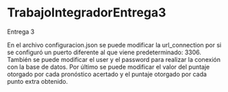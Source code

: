# TrabajoIntegradorEntrega3

Entrega 3

En el archivo configuracion.json se puede modificar la url_connection por si se configuró un puerto diferente al que viene predeterminado: 3306.
También se puede modificar el user y el password para realizar la conexión con la base de datos.
Por último se puede modificar el valor del puntaje otorgado por cada pronóstico acertado y el puntaje otorgado por cada punto extra obtenido.
